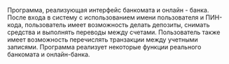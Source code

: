 Программа, реализующая интерфейс банкомата и онлайн - банка. После входа в систему с использованием имени пользователя и ПИН-кода, пользователь имеет возможность делать депозиты, снимать средства и выполнять переводы между счетами. Пользователь также имеет возможность перечислять транзакции между учетными записями. Программа реализует некоторые функции реального банкомата и онлайн-банка.

